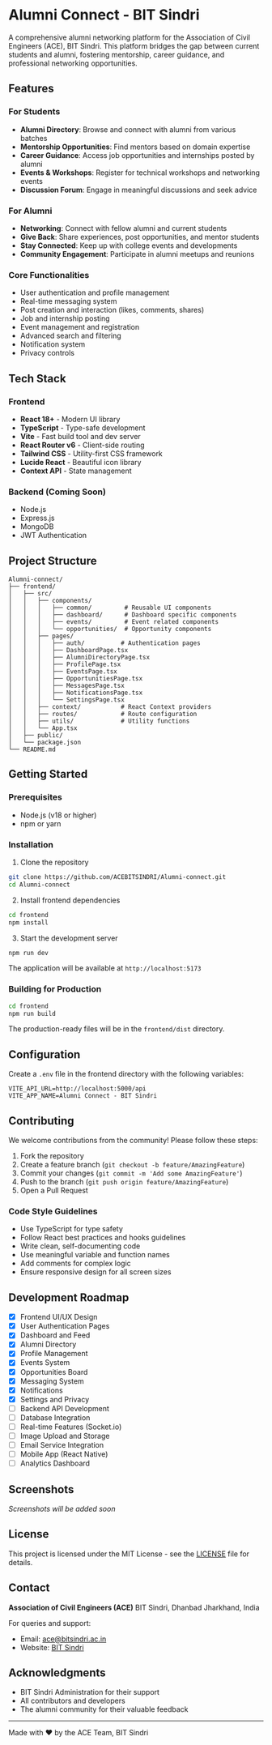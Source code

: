 # Alumni Connect - BIT Sindri

A comprehensive alumni networking platform for the Association of Civil Engineers (ACE), BIT Sindri. This platform bridges the gap between current students and alumni, fostering mentorship, career guidance, and professional networking opportunities.

## Features

### For Students
- **Alumni Directory**: Browse and connect with alumni from various batches
- **Mentorship Opportunities**: Find mentors based on domain expertise
- **Career Guidance**: Access job opportunities and internships posted by alumni
- **Events & Workshops**: Register for technical workshops and networking events
- **Discussion Forum**: Engage in meaningful discussions and seek advice

### For Alumni
- **Networking**: Connect with fellow alumni and current students
- **Give Back**: Share experiences, post opportunities, and mentor students
- **Stay Connected**: Keep up with college events and developments
- **Community Engagement**: Participate in alumni meetups and reunions

### Core Functionalities
- User authentication and profile management
- Real-time messaging system
- Post creation and interaction (likes, comments, shares)
- Job and internship posting
- Event management and registration
- Advanced search and filtering
- Notification system
- Privacy controls

## Tech Stack

### Frontend
- **React 18+** - Modern UI library
- **TypeScript** - Type-safe development
- **Vite** - Fast build tool and dev server
- **React Router v6** - Client-side routing
- **Tailwind CSS** - Utility-first CSS framework
- **Lucide React** - Beautiful icon library
- **Context API** - State management

### Backend (Coming Soon)
- Node.js
- Express.js
- MongoDB
- JWT Authentication

## Project Structure

```
Alumni-connect/
├── frontend/
│   ├── src/
│   │   ├── components/
│   │   │   ├── common/         # Reusable UI components
│   │   │   ├── dashboard/      # Dashboard specific components
│   │   │   ├── events/         # Event related components
│   │   │   └── opportunities/  # Opportunity components
│   │   ├── pages/
│   │   │   ├── auth/          # Authentication pages
│   │   │   ├── DashboardPage.tsx
│   │   │   ├── AlumniDirectoryPage.tsx
│   │   │   ├── ProfilePage.tsx
│   │   │   ├── EventsPage.tsx
│   │   │   ├── OpportunitiesPage.tsx
│   │   │   ├── MessagesPage.tsx
│   │   │   ├── NotificationsPage.tsx
│   │   │   └── SettingsPage.tsx
│   │   ├── context/           # React Context providers
│   │   ├── routes/            # Route configuration
│   │   ├── utils/             # Utility functions
│   │   └── App.tsx
│   ├── public/
│   └── package.json
└── README.md
```

## Getting Started

### Prerequisites
- Node.js (v18 or higher)
- npm or yarn

### Installation

1. Clone the repository
```bash
git clone https://github.com/ACEBITSINDRI/Alumni-connect.git
cd Alumni-connect
```

2. Install frontend dependencies
```bash
cd frontend
npm install
```

3. Start the development server
```bash
npm run dev
```

The application will be available at `http://localhost:5173`

### Building for Production

```bash
cd frontend
npm run build
```

The production-ready files will be in the `frontend/dist` directory.

## Configuration

Create a `.env` file in the frontend directory with the following variables:

```env
VITE_API_URL=http://localhost:5000/api
VITE_APP_NAME=Alumni Connect - BIT Sindri
```

## Contributing

We welcome contributions from the community! Please follow these steps:

1. Fork the repository
2. Create a feature branch (`git checkout -b feature/AmazingFeature`)
3. Commit your changes (`git commit -m 'Add some AmazingFeature'`)
4. Push to the branch (`git push origin feature/AmazingFeature`)
5. Open a Pull Request

### Code Style Guidelines
- Use TypeScript for type safety
- Follow React best practices and hooks guidelines
- Write clean, self-documenting code
- Use meaningful variable and function names
- Add comments for complex logic
- Ensure responsive design for all screen sizes

## Development Roadmap

- [x] Frontend UI/UX Design
- [x] User Authentication Pages
- [x] Dashboard and Feed
- [x] Alumni Directory
- [x] Profile Management
- [x] Events System
- [x] Opportunities Board
- [x] Messaging System
- [x] Notifications
- [x] Settings and Privacy
- [ ] Backend API Development
- [ ] Database Integration
- [ ] Real-time Features (Socket.io)
- [ ] Image Upload and Storage
- [ ] Email Service Integration
- [ ] Mobile App (React Native)
- [ ] Analytics Dashboard

## Screenshots

_Screenshots will be added soon_

## License

This project is licensed under the MIT License - see the [LICENSE](LICENSE) file for details.

## Contact

**Association of Civil Engineers (ACE)**
BIT Sindri, Dhanbad
Jharkhand, India

For queries and support:
- Email: ace@bitsindri.ac.in
- Website: [BIT Sindri](https://www.bitsindri.ac.in)

## Acknowledgments

- BIT Sindri Administration for their support
- All contributors and developers
- The alumni community for their valuable feedback

---

Made with ❤️ by the ACE Team, BIT Sindri
